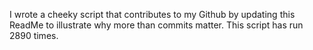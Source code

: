 I wrote a cheeky script that contributes to my Github by updating this ReadMe to illustrate why more than commits matter. This script has run 2890 times.